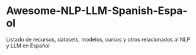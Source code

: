 # Awesome-NLP-LLM-Spanish-Espa-ol
Listado de recursos, datasets, modelos, cursos y otros relacionados al NLP y LLM en Español
